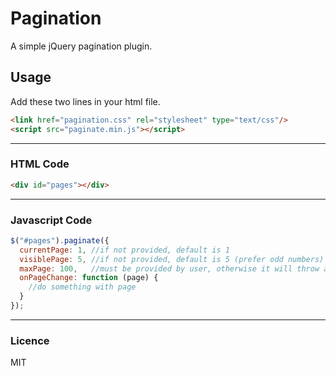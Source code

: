 # Pagination

A simple jQuery pagination plugin.

## Usage

Add these two lines in your html file.

``` html
<link href="pagination.css" rel="stylesheet" type="text/css"/>
<script src="paginate.min.js"></script>
```

--------------------------------

### HTML Code
``` html
<div id="pages"></div>
```

--------------------------------

### Javascript Code
``` javascript
$("#pages").paginate({
  currentPage: 1, //if not provided, default is 1
  visiblePage: 5, //if not provided, default is 5 (prefer odd numbers)
  maxPage: 100,   //must be provided by user, otherwise it will throw an error
  onPageChange: function (page) {
    //do something with page
  }
});
```

--------------------------------

### Licence

MIT
